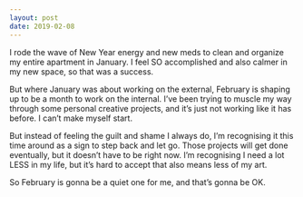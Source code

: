 ```yaml
---
layout: post
date: 2019-02-08
---
```


I rode the wave of New Year energy and new meds to clean and organize my entire apartment in January. I feel SO accomplished and also calmer in my new space, so that was a success. 

But where January was about working on the external, February is shaping up to be a month to work on the internal. I’ve been trying to muscle my way through some personal creative projects, and it’s just not working like it has before. I can’t make myself start. 

But instead of feeling the guilt and shame I always do, I’m recognising it this time around as a sign to step back and let go. Those projects will get done eventually, but it doesn’t have to be right now. I’m recognising I need a lot LESS in my life, but it’s hard to accept that also means less of my art. 

So February is gonna be a quiet one for me, and that’s gonna be OK. 
